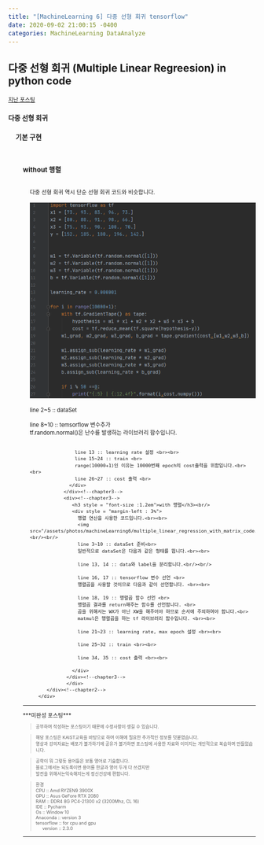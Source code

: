 ```yaml
---
title: "[MachineLearning 6] 다중 선형 회귀 tensorflow"
date: 2020-09-02 21:00:15 -0400
categories: MachineLearning DataAnalyze
---
```

## 다중 선형 회귀 (Multiple Linear Regreesion) in python code


<div style = "font-size :0.8em"><!--Largest-->
  <a href = "https://can019.github.io/machinelearning/dataanalyze/MachineLearning-AI-5/">지난 포스팅</a><br/>
  <div><!--chapter1-->
    <h3 style = "font-size :1.2em"> 다중 선형 회귀</h3>
    	<div style = "margin-left : 3%">
		      <div><!--chapter2-->
    	       <h3 style = "font-size :1.2em">기본 구현</h3><br/>
    				 <div style = "margin-left : 3%">
               <div><!--chapter3-->
                  <h3 style = "font-size :1.2em">without 행렬</h3><br/>
                  <div style = "margin-left : 3%">
                    다중 선형 회귀 역시 단순 선형 회귀 코드와 비슷합니다.<br/><br/>
                    <img src="/assets/photos/machineLearning6/multiple_linear_regression_without_matrix_code.png"><br/><br/>
                    line 2~5 :: dataSet <br><br>
                    line 8~10 :: temsorflow 변수추가 <br>
                    tf.random.normal()은 난수를 발생하는 라이브러리 함수입니다.<br><br>

                    line 13 :: learning rate 설정 <br><br>
                    line 15~24 :: train <br>
                    range(10000+1)인 이유는 10000번째 epoch의 cost출력을 위함입니다.<br><br>
                    line 26~27 :: cost 출력 <br>
                  </div>
                </div><!--chapter3-->
                <div><!--chapter3-->
                   <h3 style = "font-size :1.2em">with 행렬</h3><br/>
                   <div style = "margin-left : 3%">
                     행렬 연산을 사용한 코드입니다.<br><br>
                     <img src="/assets/photos/machineLearning6/multiple_linear_regression_with_matrix_code.png"><br/><br/>
                     line 3~10 :: dataSet 준비<br>
                     일반적으로 dataSet은 다음과 같은 형태를 띕니다.<br><br>

                     line 13, 14 :: data와 label을 분리합니다.<br/><br/>

                     line 16, 17 :: tensorflow 변수 선언 <br>
                     행렬곱을 사용할 것이므로 다음과 같이 선언합니다. <br><br>

                     line 18, 19 :: 행렬곱 함수 선언 <br>
                     행렬곱 결과를 return해주는 함수를 선언합니다. <br>
                     곱을 위해서는 WX가 아닌 XW을 해주어야 하므로 순서에 주의하여야 합니다.<br>
                     matmul은 행렬곱을 하는 tf 라이브러리 함수입니다. <br><br>

                     line 21~23 :: learning rate, max epoch 설정 <br><br>

                     line 25~32 :: train <br><br>

                     line 34, 35 :: cost 출력 <br><br>

                   </div>
                 </div><!--chapter3-->
  			     </div>
  		  </div><!--chapter2-->
	   </div>
  </div><!--chapter1-->
 <hr/>
    ***미완성 포스팅***<br/>
   <div style = "font-size :0.8em"><!--blockquote-->
   <blockquote> 공부하며 작성하는 포스팅이기 때문에 수정사항이 생길 수 있습니다. </blockquote>
   <blockquote>해당 포스팅은 KAIST교육을 바탕으로 하며 이해에 필요한 추가적인 정보를 덧붙였습니다.<br/>
  	영상과 강의자료는 배포가 불가하기에 공유가 불가하면 포스팅에 사용한 자료와 이미지는 개인적으로 복습하며 만들었습니다. </blockquote>
  	<blockquote> 공학이 뭐 그렇듯 용어들은 보통 영어로 기술합니다.<br/>
   	 블로그에서는 되도록이면 용어를 한글과 영어 두개 다 쓰겠지만<br/>
   	 발전을 위해서는익숙해지는게 정신건강에 편합니다.
  </blockquote>
  <blockquote>
  	  환경<br/>
   	CPU :: Amd RYZEN9 3900X<br/>
   	GPU :: Asus GeFore RTX 2080<br/>
    	RAM :: DDR4 8G PC4-21300 x2 (3200Mhz, CL 16)<br/>
    	IDE :: Pycharm<br/>
    	Os :: Window 10<br/>
   	 Anaconda :: version 3<br/>
   	 tensorflow :: for cpu and gpu<br/>
    <div style = "margin-left : 3%">
       version :: 2.3.0<br/>
    </div>
  </blockquote>
</div><!--blockquote-->
  <hr/>
</div><!--Largest-->

